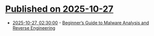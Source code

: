 # [Published on 2025-10-27](index.md)

* [2025-10-27, 02:30:00](https://soylentnews.org/article.pl?sid=25/10/26/010215&from=rss) - [Beginner’s Guide to Malware Analysis and Reverse Engineering](https://soylentnews.org/article.pl?sid=25/10/26/010215&from=rss)
